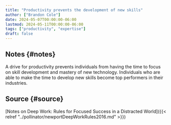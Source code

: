 ```yaml
---
title: "Productivity prevents the development of new skills"
author: ["Brandon Cole"]
date: 2024-05-07T00:00:00-06:00
lastmod: 2024-05-11T00:00:00-06:00
tags: ["productivity", "expertise"]
draft: false
---
```


## Notes {#notes}

A drive for productivity prevents individuals from having the time to focus on skill development and mastery of new technology. Individuals who are able to make the time to develop new skills become top performers in their industries.


## Source {#source}

[Notes on Deep Work: Rules for Focused Success in a Distracted World]({{< relref "../pollinator/newportDeepWorkRules2016.md" >}})
